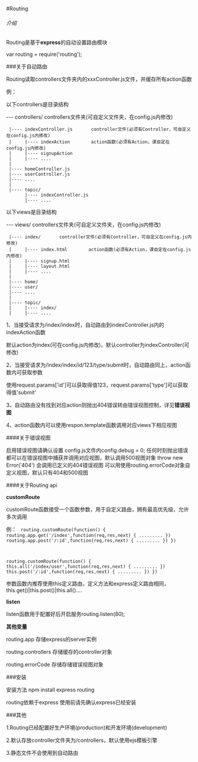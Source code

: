 #Routing

###### 介绍

Routing是基于**express**的自动设置路由模块

var routing = require('routing');

###关于自动路由

Routing读取controllers文件夹内的xxxController.js文件，并缓存所有action函数

例：

  以下controllers是目录结构
  
  --- controllers/       controllers文件夹(可自定义文件夹，在config.js内修改) 
  
     |---- indexController.js       controller文件(必须有Controller，可自定义在config.js内修改)
     |     |---- indexAction        action函数(必须有Action，课自定在config.js内修改)
     |     |---- signupAction
     |     |---- ....
     |
     |---- homeController.js
     |---- userController.js
     |---- ....
     |
     |---- topic/
           |---- indexController.js
           |---- ....
           
  以下views是目录结构
  
  --- views/                  controllers文件夹(可自定义文件夹，在config.js内修改)
  
     |---- index/       controller文件(必须有Controller，可自定义在config.js内修改)
     |     |---- index.html        action函数(必须有Action，课自定在config.js内修改)
     |     |---- signup.html
     |     |---- layout.html
     |     |---- ....
     |
     |---- home/
     |---- user/
     |---- ....
     |
     |---- topic/
     |     |---- index/
     |     |---- ....



1、当接受请求为/index/index时，自动路由到indexController.js内的indexAction函数

   默认action为index(可在config.js内修改)，默认controller为indexController(可修改)

2、当接受请求为/index/index/id/123/type/submit时，自动路由同上，action函数内可获取参数

   使用request.params['id']可以获取得值123，request.params['type']可以获取得值'submit'

3、自动路由没有找到对应action则抛出404错误转由错误视图控制，详见**错误视图**

4、action函数内可以使用respon.template函数调用对应views下相应视图

####关于错误视图

启用错误视图请确认设置
config.js文件内config.debug = 0;
任何时刻抛出错误都可以在错误视图中捕获并调用对应视图，默认调用500视图对象
throw new Error('404') 会调用已定义的404错误视图
可以用使用routing.errorCode对象自定义视图，默认只有404和500视图

####关于Routing api


**customRoute**

customRoute函数接受一个函数参数，用于自定义路由，拥有最高优先级，允许多次调用

例：
<code>
  routing.customRoute(function() {
    routing.app.get('/index',function(req,res,next) {
      .........
    }) 
    routing.app.post('/:id',function(req,res,next) {
      .........
    })
  })



  routing.customRoute(function() {
    this.all('/index/user',function(req,res,next) {
      .........
    }) 
    this.post('/:id',function(req,res,next) {
      .........
    })
  })
</code>

参数函数内推荐使用this定义路由，定义方法和express定义路由相同，this.get()|this.post()|this.all()....

**listen**

listen函数用于配置好后开启服务routing.listen(80);

**其他变量**

routing.app           存储express的server实例

routing.controllers   存储缓存的controller对象

routing.errorCode     存储存储错误视图对象

###安装

安装方法 npm install express routing

routing依赖于express  使用前请先确认express已经安装

###其他

1.Routing已经配置好生产环境(production)和开发环境(development)

2.默认存放controller文件夹为/controllers，默认使用ejs模板引擎

3.静态文件不会使用到自动路由